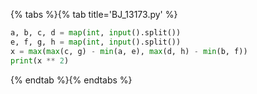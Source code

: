 {% tabs %}{% tab title='BJ_13173.py' %}

```py
a, b, c, d = map(int, input().split())
e, f, g, h = map(int, input().split())
x = max(max(c, g) - min(a, e), max(d, h) - min(b, f))
print(x ** 2)
```

{% endtab %}{% endtabs %}
